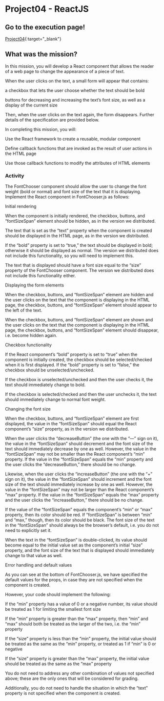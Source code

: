 # Project04 - ReactJS

## Go to the execution page!
[Project04](https://ashleyjhkoo.github.io/WebProgrammingWithJavascript/Project04_ReactJS/chooser.html){:target="_blank"}

## What was the mission?
In this mission, you will develop a React component that allows the reader of a web page to change the appearance of a piece of text.

When the user clicks on the text, a small form will appear that contains:

a checkbox that lets the user choose whether the text should be bold

buttons for decreasing and increasing the text’s font size, as well as a display of the current size

Then, when the user clicks on the text again, the form disappears. Further details of the specification are provided below.

In completing this mission, you will:

Use the React framework to create a reusable, modular component

Define callback functions that are invoked as the result of user actions in the HTML page

Use those callback functions to modify the attributes of HTML elements

### Activity
The FontChooser component should allow the user to change the font weight (bold or normal) and font size of the text that it is displaying. Implement the React component in FontChooser.js as follows:

Initial rendering

When the component is initially rendered, the checkbox, buttons, and “fontSizeSpan” element should be hidden, as in the version we distributed.

The text that is set as the “text” property when the component is created should be displayed in the HTML page, as in the version we distributed.

If the “bold” property is set to “true,” the text should be displayed in bold; otherwise it should be displayed as normal. The version we distributed does not include this functionality, so you will need to implement this.

The text that is displayed should have a font size equal to the “size” property of the FontChooser component. The version we distributed does not include this functionality either.

Displaying the form elements

When the checkbox, buttons, and “fontSizeSpan” element are hidden and the user clicks on the text that the component is displaying in the HTML page, the checkbox, buttons, and “fontSizeSpan” element should appear to the left of the text.

When the checkbox, buttons, and “fontSizeSpan” element are shown and the user clicks on the text that the component is displaying in the HTML page, the checkbox, buttons, and “fontSizeSpan” element should disappear, i.e. become hidden again.

Checkbox functionality

If the React component’s “bold” property is set to “true” when the component is initially created, the checkbox should be selected/checked when it is first displayed. If the “bold” property is set to “false,” the checkbox should be unselected/unchecked.

If the checkbox is unselected/unchecked and then the user checks it, the text should immediately change to bold.

If the checkbox is selected/checked and then the user unchecks it, the text should immediately change to normal font weight.

Changing the font size

When the checkbox, buttons, and “fontSizeSpan” element are first displayed, the value in the “fontSizeSpan” should equal the React component’s “size” property, as in the version we distributed.

When the user clicks the “decreaseButton” (the one with the “—” sign on it), the value in the “fontSizeSpan” should decrement and the font size of the text should immediately decrease by one as well. However, the value in the “fontSizeSpan” may not be smaller than the React component’s “min” property. If the value in the “fontSizeSpan” equals the “min” property and the user clicks the “decreaseButton,” there should be no change.

Likewise, when the user clicks the “increaseButton” (the one with the “+” sign on it), the value in the “fontSizeSpan” should increment and the font size of the text should immediately increase by one as well. However, the value in the “fontSizeSpan” may not be larger than the React component’s “max” property. If the value in the “fontSizeSpan” equals the “max” property and the user clicks the “increaseButton,” there should be no change.

If the value of the “fontSizeSpan” equals the component’s “min” or “max” property, then its color should be red. If “fontSizeSpan” is between “min” and “max,” though, then its color should be black. The font size of the text in the “fontSizeSpan” should always be the browser’s default, i.e. you do not need to explicitly set it.

When the text in the “fontSizeSpan” is double-clicked, its value should become equal to the initial value set as the component’s initial “size” property, and the font size of the text that is displayed should immediately change to that value as well.

Error handling and default values

As you can see at the bottom of FontChooser.js, we have specified the default values for the props, in case they are not specified when the component is created.

However, your code should implement the following: 

If the “min” property has a value of 0 or a negative number, its value should be treated as 1 for limiting the smallest font size

If the “min” property is greater than the “max” property, then “min” and “max” should both be treated as the larger of the two, i.e. the “min” property

If the “size” property is less than the “min” property, the initial value should be treated as the same as the “min” property, or treated as 1 if “min” is 0 or negative

If the “size” property is greater than the “max” property, the initial value should be treated as the same as the “max” property

You do not need to address any other combination of values not specified above; these are the only ones that will be considered for grading.

Additionally, you do not need to handle the situation in which the “text” property is not specified when the component is created.

